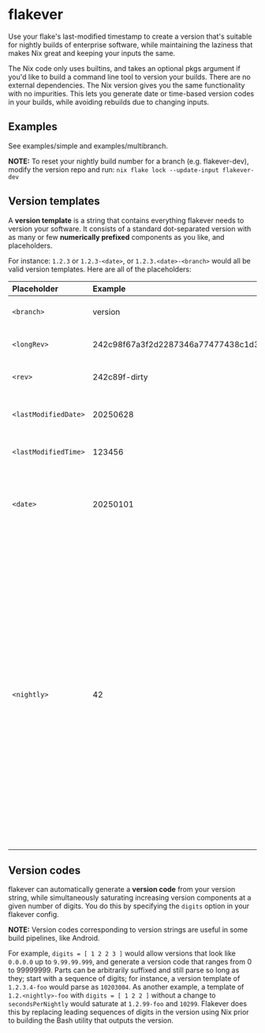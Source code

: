 # flakever

Use your flake's last-modified timestamp to create a version that's suitable
for nightly builds of enterprise software, while maintaining the laziness that
makes Nix great and keeping your inputs the same.

The Nix code only uses builtins, and takes an optional pkgs argument if you'd
like to build a command line tool to version your builds. There are no
external dependencies. The Nix version gives you the same functionality with no
impurities. This lets you generate date or time-based version codes in your
builds, while avoiding rebuilds due to changing inputs.

## Examples

See examples/simple and examples/multibranch.

**NOTE:** To reset your nightly build number for a branch (e.g. flakever-dev),
modify the version repo and run: `nix flake lock --update-input flakever-dev`

## Version templates

A **version template** is a string that contains everything flakever needs to
version your software. It consists of a standard dot-separated version with
as many or few **numerically prefixed** components as you like, and placeholders.

For instance: `1.2.3` or `1.2.3-<date>`, or `1.2.3.<date>-<branch>` would all
be valid version templates. Here are all of the placeholders:

|Placeholder|Example|Description|
|:----------|:------|:----------|
|`<branch>`|version|Passed through `branch` argument to lib.mkFlakever.|
|`<longRev>`|242c98f67a3f2d2287346a77477438c1d3e4943b|Long git revision of the current flake.|
|`<rev>`|242c89f-dirty|Short git revision of the current flake.|
|`<lastModifiedDate>`|20250628|Last-modified date of your flake, in YYYYMMDD format.|
|`<lastModifiedTime>`|123456|Last modified time of your flake, in HHMMSS format.|
|`<date>`|20250101|The current date. In pure mode, this is always 20250101, and is configurable with `defaultDate` and `dateFormat`.|
|`<nightly>`|42|This is the most powerful template placeholder: it's the number of days between lastModifiedDate of the input containing your version and now, with a minimum of 1, and a rate of increase configurable with `secondsPerNightly`. In pure mode, this is always 0. This allows you to increase the version built into your software at a regular interval for nightly builds without causing a rebuild by changing the version in your derivation. This also lets you reset the nightly build counter with a `nix flake update`.|

## Version codes

flakever can automatically generate a **version code** from your version string,
while simultaneously saturating increasing version components at a given number
of digits. You do this by specifying the `digits` option in your flakever
config.

**NOTE:** Version codes corresponding to version strings are useful in some
build pipelines, like Android.

For example, `digits = [ 1 2 2 3 ]` would allow versions that look like
`0.0.0.0` up to `9.99.99.999`, and generate a version code that ranges from 0
to 99999999. Parts can be arbitrarily suffixed and still parse so long as they;
start with a sequence of digits; for instance, a version template of
`1.2.3.4-foo` would parse as `10203004`. As another example, a template of
`1.2.<nightly>-foo` with `digits = [ 1 2 2 ]` without a change to
`secondsPerNightly` would saturate at `1.2.99-foo` and `10299`. Flakever
does this by replacing leading sequences of digits in the version using Nix
prior to building the Bash utility that outputs the version.

